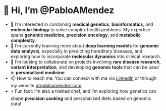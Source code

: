 # 👋 Hi, I’m @PabloAMendez

- 👀 I’m interested in combining **medical genetics**, **bioinformatics**, and **molecular biology** to solve complex health problems. My expertise spans **genomic medicine**, **precision oncology**, and **metabolic complexity**.
- 🌱 I’m currently learning more about **deep learning models** for **genomic data analysis**, especially in predicting hereditary diseases, and exploring how to incorporate **molecular dynamics** into clinical research.
- 💞️ I’m looking to collaborate on projects involving **rare disease research**, **variant interpretation**, and developing **genomic tools** that can be used in **personalized medicine**.
- 📫 How to reach me: You can connect with me via [LinkedIn](https://linkedin.com/in/drpabloamendez) or through my website [drpabloamendez.com](https://drpabloamendez.com).
- ⚡ Fun fact: I’m also a trained chef, and I’m exploring how genetics can shape **precision cooking** and personalized diets based on genomic data!

<!---
PabloAMendez/PabloAMendez is a ✨ special ✨ repository because its `README.md` (this file) appears on your GitHub profile.
You can click the Preview link to take a look at your changes.
--->
